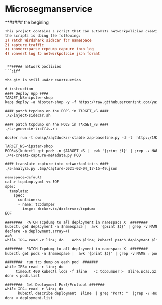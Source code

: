 #  Microsegmanservice

 **##### the begining 
```diff
This project contains a script that can automate networkpolicies creation based on the application traffic.
the scripts is doing the following: 
1) Patch Wirdshark sidecar for namespace
2) capture traffic
3) convert/parse tcpdump capture into log
4) convert log to networkpolocie json format


 **##### network poclicies
```diff

the git is still under construction

# instruction
#### Deploy App ####
TARGET_NS=hipster-shop
kapp deploy -a hipster-shop -y -f https://raw.githubusercontent.com/yasensim/nsxt-ocp4/master/demo-app.yml -n $TARGET_NS

#### patch tcpdump on the PODS in TARGET_NS ####
./2-inject-sidecar.sh 

#### patch tcpdump on the PODS in TARGET_NS ####
./4a-generate-traffic.sh

docker run -t owasp/zap2docker-stable zap-baseline.py -d -t  http://192.168.1.26

TARGET_NS=hipster-shop
PODS=$(kubectl get pods -n $TARGET_NS |  awk '{print $1}' | grep -v NAME)
./4a-create-capture-metadata.py POD

#### translate capture into networkpolicies ####
./5-analyse.py .tmp/capture-2021-02-04_17-15-49.json

namespace=default
cat > tcpdump.yaml << EOF
spec:
  template:
    spec:
      containers:
      - name: tcpdumper
        image: docker.io/dockersec/tcpdump
EOF

########  PATCH Tcpdump to all deployment in namespace X  ########
kubectl get deployment -n $namespace |  awk '{print $1}' | grep -v NAME > deployment.list
declare -a deployment.array=()
a=0
while IFS= read -r line; do    echo $line; kubectl patch deployment $line --patch "$(cat tcpdump.yaml)" ; let "a++"; done < deployment.list

########  PATCH Tcpdump to all deployment in namespace X  ########
kubectl get pods -n $namespace |  awk '{print $1}' | grep -v NAME > pods.list

########  run tcp dump on each pod  #######
while IFS= read -r line; do
     timeout 400 kubectl logs -f $line   -c tcpdumper >  $line.pcap.gz.base64 &
done < pods.list

########  Get Deployment Port/Protocol #######
while IFS= read -r line; do
      kubectl describe deployment  $line  | grep "Port: "  |grep -v Host | grep -F '/' >
done < deployment.list

